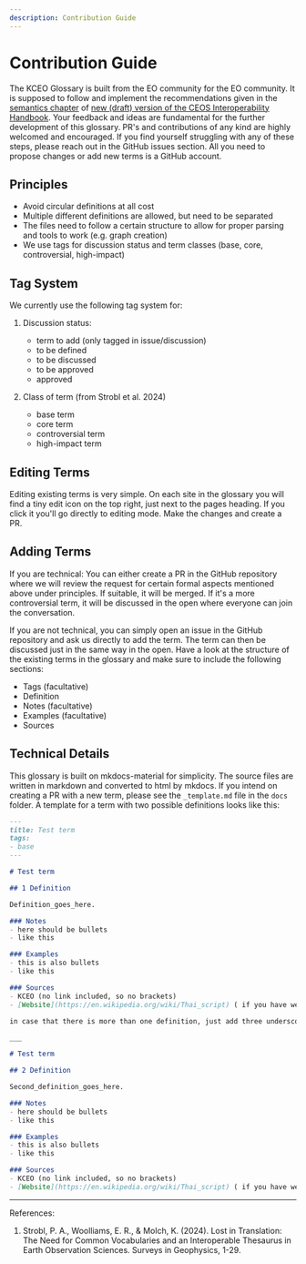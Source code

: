 ```yaml
---
description: Contribution Guide
---
```


# Contribution Guide

The KCEO Glossary is built from the EO community for the EO community. It is supposed to follow and implement the recommendations given in the [semantics chapter](https://github.com/ceos-org/interoperability-handbook/blob/main/Vocabulary.md#vocabulary-semantics) of [new (draft) version of the CEOS Interoperability Handbook](https://github.com/ceos-org/interoperability-handbook/tree/main?tab=readme-ov-file#ceos-interoperability-handbook-20). Your feedback and ideas are fundamental for the further development of this glossary. PR's and contributions of any kind are highly welcomed and encouraged. If you find yourself struggling with any of these steps, please reach out in the GitHub issues section. All you need to propose changes or add new terms is a GitHub account.

## Principles
- Avoid circular definitions at all cost 
- Multiple different definitions are allowed, but need to be separated 
- The files need to follow a certain structure to allow for proper parsing and tools to work (e.g. graph creation)
- We use tags for discussion status and term classes (base, core, controversial, high-impact)

## Tag System
We currently use the following tag system for: 

1. Discussion status:
    - term to add (only tagged in issue/discussion)
    - to be defined
    - to be discussed
    - to be approved
    - approved

2. Class of term (from Strobl et al. 2024)
    - base term
    - core term
    - controversial term
    - high-impact term

## Editing Terms 
Editing existing terms is very simple. On each site in the glossary you will find a tiny edit icon on the top right, just next to the pages heading. If you click it you'll go directly to editing mode. Make the changes and create a PR.

## Adding Terms

If you are technical: You can either create a PR in the GitHub repository where we will review the request for certain formal aspects mentioned above under principles. If suitable, it will be merged. If it's a more controversial term, it will be discussed in the open where everyone can join the conversation. 

If you are not technical, you can simply open an issue in the GitHub repository and ask us directly to add the term. The term can then be discussed just in the same way in the open. Have a look at the structure of the existing terms in the glossary and make sure to include the following sections:

- Tags (facultative)
- Definition 
- Notes (facultative)
- Examples (facultative)
- Sources 

## Technical Details 

This glossary is built on mkdocs-material for simplicity. The source files are written in markdown and converted to html by mkdocs. If you intend on creating a PR with a new term, please see the `_template.md` file in the `docs` folder. A template for a term with two possible definitions looks like this: 

```markdown
---
title: Test term
tags:
- base
---

# Test term

## 1 Definition

Definition_goes_here. 

### Notes
- here should be bullets
- like this

### Examples 
- this is also bullets
- like this

### Sources 
- KCEO (no link included, so no brackets)
- [Website](https://en.wikipedia.org/wiki/Thai_script) ( if you have web references, just add the term goes into square [] brackets and the url into () normal brackets

in case that there is more than one definition, just add three underscores to separate the definition, rest remains identical 

___

# Test term

## 2 Definition

Second_definition_goes_here. 

### Notes
- here should be bullets
- like this

### Examples 
- this is also bullets
- like this

### Sources 
- KCEO (no link included, so no brackets)
- [Website](https://en.wikipedia.org/wiki/Thai_script) ( if you have web references, just add the term goes into square [] brackets and the url into () normal brackets
```

---

References: 

1. Strobl, P. A., Woolliams, E. R., & Molch, K. (2024). Lost in Translation: The Need for Common Vocabularies and an Interoperable Thesaurus in Earth Observation Sciences. Surveys in Geophysics, 1-29.
